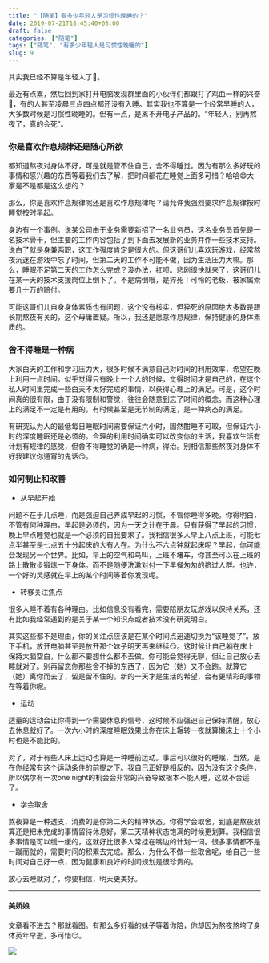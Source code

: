 ```yaml
---
title: "【随笔】有多少年轻人是习惯性晚睡的？"
date: 2019-07-21T18:45:40+08:00
draft: false
categories: ["随笔"]
tags: ["随笔", "有多少年轻人是习惯性晚睡的"]
slug: 9
---
```


 其实我已经不算是年轻人了🤭。

最近有点累，然后回到家打开电脑发现群里面的小伙伴们都跟打了鸡血一样的兴奋🤩，有的人甚至凌晨三点四点都还没有入睡。其实我也不算是一个经常早睡的人，大多数时候是习惯性晚睡的。但有一点，是离不开电子产品的。“年轻人，别再熬夜了，真的会死”。

### 你是喜欢作息规律还是随心所欲

都知道熬夜对身体不好，可是就是管不住自己，舍不得睡觉。因为有那么多好玩的事情和感兴趣的东西等着我们去了解，把时间都花在睡觉上面多可惜？哈哈😄大家是不是都是这么想的？

那么，你是喜欢作息规律呢还是喜欢作息规律呢？请允许我强烈要求作息规律按时睡觉按时早起。

身边有一个事例。说某公司由于业务需要新招了一名业务员，这名业务员首先是一名技术骨干，但主要的工作内容包括了到下面去发展新的业务并作一些技术支持。说白了就是身兼两职，这工作强度肯定是很大的。但这哥们儿喜欢玩游戏，经常熬夜沉迷在游戏中忘了时间，但第二天的工作不可能不做，因为生活压力大嘛。那么，睡眠不足第二天的工作怎么完成？没办法，扛呗。悲剧很快就来了，这哥们儿在某一天的技术支援岗位上倒下了。不是病倒哦，是猝死！可怜的老板，被家属索要几十万的赔付。

可能这哥们儿自身身体素质也有问题，这个没有核实，但猝死的原因绝大多数是跟长期熬夜有关的，这个毋庸置疑。所以，我还是愿意作息规律，保持健康的身体素质的。

### 舍不得睡是一种病

大家白天的工作和学习压力大，很多时候不满意自己对时间的利用效率，希望在晚上利用一点时间。似乎觉得只有晚上一个人的时候，觉得时间才是自己的，在这个私人时间里完成一些白天不太好完成的事情，以获得心理上的满足。可是，这个时间真的很有限，由于没有限制和警觉，往往会随意到忘了时间的概念。而这种心理上的满足不一定是有用的，有时候甚至是无节制的满足，是一种病态的满足。

有研究认为人的最低每日睡眠时间需要保证六小时，固然酣睡不可取，但保证六小时的深度睡眠还是必须的。合理的利用时间确实可以改变你的生活，我喜欢生活有计划有规律的感觉，但舍不得睡觉的确是一种病，得治。别相信那些熬夜对身体不好我建议你通宵的鬼话😏。

### 如何制止和改善

-  从早起开始

问题不在于几点睡，而是强迫自己养成早起的习惯，不管你睡得多晚。你得明白，不管有何种理由，早起是必须的，因为一天之计在于晨。只有获得了早起的习惯，晚上早点睡觉也就是一个必须的自我要求了。我相信很多人早上八点上班，可能七点半甚至是七点五十分起床的大有人在。为什么不六点钟就起床呢？早起，你可能会发现另一个世界。比如，早上的空气和鸟叫，上班不堵车，你甚至可以在上班的路上散散步锻炼一下身体。而不是随便洗漱对付一下早餐匆匆的挤过人群。也许，一个好的灵感就在早上的某个时间等着你发现呢。

-  转移关注焦点 

很多人睡不着有各种理由。比如信息没有看完，需要陪朋友玩游戏以保持关系，还有比如我经常遇到的是关于某一个知识点或者技术没有研究明白。

其实这些都不是理由，你的关注点应该是在某个时间点迅速切换为“该睡觉了”。放下手机，放开电脑甚至是放开那个妹子明天再来继续😏。这时候让自己躺在床上保持大脑空白，什么都不要想什么都不去做。你可能会觉得无聊，但让自己放心去睡就对了。别再留恋你那些舍不掉的东西了，因为它（她）又不会跑。就算它（她）离你而去了，留是留不住的。新的一天才是生活的希望，会有更精彩的事物在等着你呢。

- 运动

适量的运动会让你得到一个需要休息的信号，这时候不应强迫自己保持清醒，放心去休息就好了。一次六小时的深度睡眠效果比你在床上辗转一夜就算懒床上十个小时也是不能比的。

对了，对于有些人床上运动也算是一种睡前运动。事后可以很好的睡眠，当然，是在你经常有这个运动条件的前提之下。我自己正好是相反的，因为没有这个条件，所以偶尔有一次one night的机会会非常的兴奋导致根本不能入睡，这就不合适了。

- 学会取舍

熬夜算是一种透支，消费的是你第二天的精神状态。你得学会取舍，到底是熬夜划算还是把未完成的事情留待休息好，第二天精神状态饱满的时候更划算。我相信很多事情是可以缓一缓的，这就好比很多人常挂在嘴边的计划一词。很多事情都不是一蹴而就的，需要时间的积累去完成。那么，为什么不做一些取舍呢，给自己一些时间对自己好一点，因为健康和良好的时间规划是很珍贵的。



放心去睡就对了，你要相信，明天更美好。

---

#### 美娇娘

文章看不进去？那就看图。有那么多好看的妹子等着你陪，你却因为熬夜熬垮了身体英年早逝，多可惜😏。

![](https://img.dtz9.com/imgs/2019/07/f9f7bb12895c6d44.jpg)